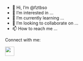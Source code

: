 - 👋 Hi, I’m @fztbso
- 👀 I’m interested in ...
- 🌱 I’m currently learning ...
- 💞️ I’m looking to collaborate on ...
- 📫 How to reach me ...

<!---
fztbso/fztbso is a ✨ special ✨ repository because its `README.md` (this file) appears on your GitHub profile.
You can click the Preview link to take a look at your changes.
--->

Connect with me:

<a href=https://www.linkedin.com/in/bekirsitkiozbayik/><img src=https://cdn-icons-png.flaticon.com/512/174/174857.png width=30 height=30></a>

